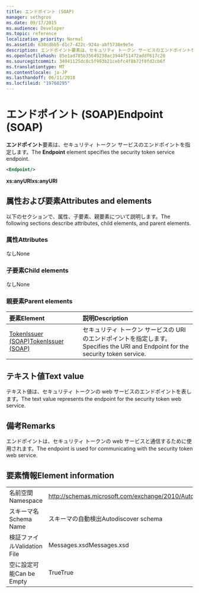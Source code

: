 ```yaml
---
title: エンドポイント (SOAP)
manager: sethgros
ms.date: 09/17/2015
ms.audience: Developer
ms.topic: reference
localization_priority: Normal
ms.assetid: 630cdbb5-d1c7-422c-924a-abf5738e9e5e
description: エンドポイント要素は、セキュリティ トークン サービスのエンドポイントを指定します。
ms.openlocfilehash: 85e1ad785b35649238ac3944f51472addf617c20
ms.sourcegitcommit: 34041125dc8c5f993b21cebfc4f8b72f0fd2cb6f
ms.translationtype: MT
ms.contentlocale: ja-JP
ms.lasthandoff: 06/11/2018
ms.locfileid: "19760295"
---
```

# <a name="endpoint-soap"></a><span data-ttu-id="d9ab0-103">エンドポイント (SOAP)</span><span class="sxs-lookup"><span data-stu-id="d9ab0-103">Endpoint (SOAP)</span></span>

<span data-ttu-id="d9ab0-104">**エンドポイント**要素は、セキュリティ トークン サービスのエンドポイントを指定します。</span><span class="sxs-lookup"><span data-stu-id="d9ab0-104">The **Endpoint** element specifies the security token service endpoint.</span></span> 
  
```XML
<Endpoint/>
```

 <span data-ttu-id="d9ab0-105">**xs:anyURI**</span><span class="sxs-lookup"><span data-stu-id="d9ab0-105">**xs:anyURI**</span></span>
## <a name="attributes-and-elements"></a><span data-ttu-id="d9ab0-106">属性および要素</span><span class="sxs-lookup"><span data-stu-id="d9ab0-106">Attributes and elements</span></span>

<span data-ttu-id="d9ab0-107">以下のセクションで、属性、子要素、親要素について説明します。</span><span class="sxs-lookup"><span data-stu-id="d9ab0-107">The following sections describe attributes, child elements, and parent elements.</span></span>
  
### <a name="attributes"></a><span data-ttu-id="d9ab0-108">属性</span><span class="sxs-lookup"><span data-stu-id="d9ab0-108">Attributes</span></span>

<span data-ttu-id="d9ab0-109">なし</span><span class="sxs-lookup"><span data-stu-id="d9ab0-109">None</span></span>
  
### <a name="child-elements"></a><span data-ttu-id="d9ab0-110">子要素</span><span class="sxs-lookup"><span data-stu-id="d9ab0-110">Child elements</span></span>

<span data-ttu-id="d9ab0-111">なし</span><span class="sxs-lookup"><span data-stu-id="d9ab0-111">None</span></span>
  
### <a name="parent-elements"></a><span data-ttu-id="d9ab0-112">親要素</span><span class="sxs-lookup"><span data-stu-id="d9ab0-112">Parent elements</span></span>

|<span data-ttu-id="d9ab0-113">**要素**</span><span class="sxs-lookup"><span data-stu-id="d9ab0-113">**Element**</span></span>|<span data-ttu-id="d9ab0-114">**説明**</span><span class="sxs-lookup"><span data-stu-id="d9ab0-114">**Description**</span></span>|
|:-----|:-----|
|[<span data-ttu-id="d9ab0-115">TokenIssuer (SOAP)</span><span class="sxs-lookup"><span data-stu-id="d9ab0-115">TokenIssuer (SOAP)</span></span>](tokenissuer-soap.md) <br/> |<span data-ttu-id="d9ab0-116">セキュリティ トークン サービスの URI のエンドポイントを指定します。</span><span class="sxs-lookup"><span data-stu-id="d9ab0-116">Specifies the URI and Endpoint for the security token service.</span></span>  <br/> |
   
## <a name="text-value"></a><span data-ttu-id="d9ab0-117">テキスト値</span><span class="sxs-lookup"><span data-stu-id="d9ab0-117">Text value</span></span>

<span data-ttu-id="d9ab0-118">テキスト値は、セキュリティ トークンの web サービスのエンドポイントを表します。</span><span class="sxs-lookup"><span data-stu-id="d9ab0-118">The text value represents the endpoint for the security token web service.</span></span>
  
## <a name="remarks"></a><span data-ttu-id="d9ab0-119">備考</span><span class="sxs-lookup"><span data-stu-id="d9ab0-119">Remarks</span></span>

<span data-ttu-id="d9ab0-120">エンドポイントは、セキュリティ トークンの web サービスと通信するために使用されます。</span><span class="sxs-lookup"><span data-stu-id="d9ab0-120">The endpoint is used for communicating with the security token web service.</span></span>
  
## <a name="element-information"></a><span data-ttu-id="d9ab0-121">要素情報</span><span class="sxs-lookup"><span data-stu-id="d9ab0-121">Element information</span></span>

|||
|:-----|:-----|
|<span data-ttu-id="d9ab0-122">名前空間</span><span class="sxs-lookup"><span data-stu-id="d9ab0-122">Namespace</span></span>  <br/> |http://schemas.microsoft.com/exchange/2010/Autodiscover  <br/> |
|<span data-ttu-id="d9ab0-123">スキーマ名</span><span class="sxs-lookup"><span data-stu-id="d9ab0-123">Schema Name</span></span>  <br/> |<span data-ttu-id="d9ab0-124">スキーマの自動検出</span><span class="sxs-lookup"><span data-stu-id="d9ab0-124">Autodiscover schema</span></span>  <br/> |
|<span data-ttu-id="d9ab0-125">検証ファイル</span><span class="sxs-lookup"><span data-stu-id="d9ab0-125">Validation File</span></span>  <br/> |<span data-ttu-id="d9ab0-126">Messages.xsd</span><span class="sxs-lookup"><span data-stu-id="d9ab0-126">Messages.xsd</span></span>  <br/> |
|<span data-ttu-id="d9ab0-127">空に設定可能</span><span class="sxs-lookup"><span data-stu-id="d9ab0-127">Can be Empty</span></span>  <br/> |<span data-ttu-id="d9ab0-128">True</span><span class="sxs-lookup"><span data-stu-id="d9ab0-128">True</span></span>  <br/> |
   


